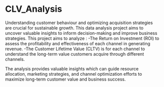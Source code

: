 # CLV_Analysis

Understanding customer behaviour and optimizing acquisition strategies are crucial for sustainable growth. This data analysis project aims to uncover valuable insights to inform decision-making and improve business strategies. This project aims to analyze :
  -The Return on Investment (ROI) to assess the profitability and effectiveness of each channel in generating revenue. 
  -The Customer Lifetime Value (CLTV) is for each channel to understand the long-term value customers acquire through different channels. 
  
  The analysis provides valuable insights which can guide resource allocation, marketing strategies, and channel optimization efforts to maximize long-term customer value and business success.

